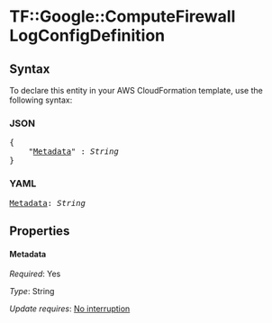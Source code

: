 # TF::Google::ComputeFirewall LogConfigDefinition

## Syntax

To declare this entity in your AWS CloudFormation template, use the following syntax:

### JSON

<pre>
{
    "<a href="#metadata" title="Metadata">Metadata</a>" : <i>String</i>
}
</pre>

### YAML

<pre>
<a href="#metadata" title="Metadata">Metadata</a>: <i>String</i>
</pre>

## Properties

#### Metadata

_Required_: Yes

_Type_: String

_Update requires_: [No interruption](https://docs.aws.amazon.com/AWSCloudFormation/latest/UserGuide/using-cfn-updating-stacks-update-behaviors.html#update-no-interrupt)


